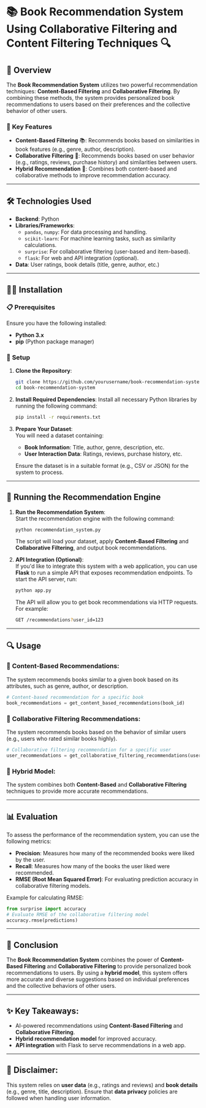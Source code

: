# 📚 **Book Recommendation System Using Collaborative Filtering and Content Filtering Techniques** 🔍

## 🚀 **Overview**
The **Book Recommendation System** utilizes two powerful recommendation techniques: **Content-Based Filtering** and **Collaborative Filtering**. By combining these methods, the system provides personalized book recommendations to users based on their preferences and the collective behavior of other users.

### 🔑 **Key Features**
- **Content-Based Filtering** 📚: Recommends books based on similarities in book features (e.g., genre, author, description).
- **Collaborative Filtering** 🤝: Recommends books based on user behavior (e.g., ratings, reviews, purchase history) and similarities between users.
- **Hybrid Recommendation** 🔄: Combines both content-based and collaborative methods to improve recommendation accuracy.

---

## 🛠️ **Technologies Used**
- **Backend**: Python
- **Libraries/Frameworks**:
  - `pandas`, `numpy`: For data processing and handling.
  - `scikit-learn`: For machine learning tasks, such as similarity calculations.
  - `surprise`: For collaborative filtering (user-based and item-based).
  - `flask`: For web and API integration (optional).
- **Data**: User ratings, book details (title, genre, author, etc.)

---

## 🧑‍💻 **Installation**

### 📋 **Prerequisites**
Ensure you have the following installed:
- **Python 3.x**
- **pip** (Python package manager)

### 🔧 **Setup**

1. **Clone the Repository**:
   ```bash
   git clone https://github.com/yourusername/book-recommendation-system.git
   cd book-recommendation-system


2. **Install Required Dependencies**:
   Install all necessary Python libraries by running the following command:
   ```bash
   pip install -r requirements.txt
   ```

3. **Prepare Your Dataset**:  
   You will need a dataset containing:
   - **Book Information**: Title, author, genre, description, etc.
   - **User Interaction Data**: Ratings, reviews, purchase history, etc.

   Ensure the dataset is in a suitable format (e.g., CSV or JSON) for the system to process.

---

## 🚀 **Running the Recommendation Engine**

1. **Run the Recommendation System**:  
   Start the recommendation engine with the following command:
   ```bash
   python recommendation_system.py
   ```

   The script will load your dataset, apply **Content-Based Filtering** and **Collaborative Filtering**, and output book recommendations.

2. **API Integration (Optional)**:  
   If you'd like to integrate this system with a web application, you can use **Flask** to run a simple API that exposes recommendation endpoints. To start the API server, run:
   ```bash
   python app.py
   ```

   The API will allow you to get book recommendations via HTTP requests. For example:
   ```bash
   GET /recommendations?user_id=123
   ```

---

## 🔍 **Usage**

### 📖 **Content-Based Recommendations**:
The system recommends books similar to a given book based on its attributes, such as genre, author, or description.
```python
# Content-based recommendation for a specific book
book_recommendations = get_content_based_recommendations(book_id)
```

### 🤝 **Collaborative Filtering Recommendations**:
The system recommends books based on the behavior of similar users (e.g., users who rated similar books highly).
```python
# Collaborative filtering recommendation for a specific user
user_recommendations = get_collaborative_filtering_recommendations(user_id)
```

### 🔄 **Hybrid Model**:
The system combines both **Content-Based** and **Collaborative Filtering** techniques to provide more accurate recommendations.

---

## 📊 **Evaluation**

To assess the performance of the recommendation system, you can use the following metrics:

- **Precision**: Measures how many of the recommended books were liked by the user.
- **Recall**: Measures how many of the books the user liked were recommended.
- **RMSE (Root Mean Squared Error)**: For evaluating prediction accuracy in collaborative filtering models.

Example for calculating RMSE:
```python
from surprise import accuracy
# Evaluate RMSE of the collaborative filtering model
accuracy.rmse(predictions)
```

---

## 🌟 **Conclusion**

The **Book Recommendation System** combines the power of **Content-Based Filtering** and **Collaborative Filtering** to provide personalized book recommendations to users. By using a **hybrid model**, this system offers more accurate and diverse suggestions based on individual preferences and the collective behaviors of other users.

---

## ✨ **Key Takeaways**:
- AI-powered recommendations using **Content-Based Filtering** and **Collaborative Filtering**.
- **Hybrid recommendation model** for improved accuracy.
- **API integration** with Flask to serve recommendations in a web app.

---

## 📢 **Disclaimer**:
This system relies on **user data** (e.g., ratings and reviews) and **book details** (e.g., genre, title, description). Ensure that **data privacy** policies are followed when handling user information.
```
